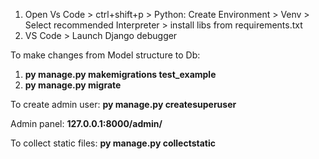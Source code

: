 1. Open Vs Code > ctrl+shift+p > Python: Create Environment > Venv > Select recommended Interpreter > install libs from requirements.txt
2. VS Code > Launch Django debugger

To make changes from Model structure to Db:
1. **py manage.py makemigrations test_example**
2. **py manage.py migrate**

To create admin user:
**py manage.py createsuperuser**

Admin panel:
**127.0.0.1:8000/admin/**

To collect static files:
**py manage.py collectstatic**
